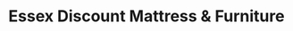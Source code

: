 ---
title: "Essex Discount Mattress & Furniture"
url: /essex/essex-discount-mattress-and-furniture/
shop: bed
---